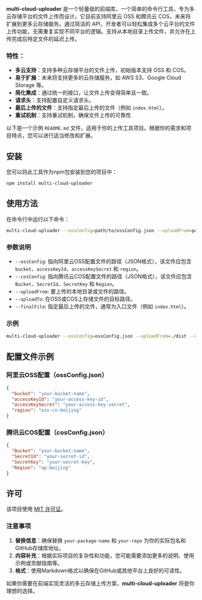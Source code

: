 
**multi-cloud-uploader** 是一个轻量级的前端库，一个简单的命令行工具，专为多云存储平台的文件上传而设计。它目前支持阿里云 OSS 和腾讯云 COS，未来将扩展到更多云存储服务。通过简洁的 API，开发者可以轻松集成多个云平台的文件上传功能，无需重复实现不同平台的逻辑。支持从本地目录上传文件，并允许在上传完成后特定文件的延迟上传。

### 特性：
- **多云支持**：支持多种云存储平台的文件上传，初始版本支持 OSS 和 COS。
- **易于扩展**：未来将支持更多的云存储服务，如 AWS S3、Google Cloud Storage 等。
- **简化集成**：通过统一的接口，让文件上传变得简单且一致。
- **请求头**：支持配置自定义请求头。
- **最后上传的文件**：支持指定最后上传的文件（例如 `index.html`）。
- **重试机制**：支持重试机制，确保文件上传的可靠性


以下是一个示例 `README.md` 文件，适用于你的上传工具项目。根据你的需求和项目特点，您可以进行适当修改和扩展。

## 安装

您可以将此工具作为npm包安装到您的项目中：

```bash
npm install multi-cloud-uploader
```

## 使用方法

在命令行中运行以下命令：

```bash
multi-cloud-uploader --ossConfig=path/to/ossConfig.json --uploadFrom=path/to/uploadFrom --uploadTo=path/to/uploadTo --finalFile=index.html
```

### 参数说明

- `--ossConfig`: 指向阿里云OSS配置文件的路径（JSON格式），该文件应包含 `bucket`、`accessKeyId`、`accessKeySecret` 和 `region`。
- `--cosConfig`: 指向腾讯云COS配置文件的路径（JSON格式），该文件应包含 `Bucket`、`SecretId`、`SecretKey` 和 `Region`。
- `--uploadFrom`: 要上传的本地目录或文件的路径。
- `--uploadTo`: 在OSS或COS上存储文件的目标路径。
- `--finalFile`: 指定最后上传的文件，通常为入口文件（例如 `index.html`）。

### 示例

```bash
multi-cloud-uploader --ossConfig=ossConfig.json --uploadFrom=./dist --uploadTo=/static --finalFile=index.html
```

## 配置文件示例

### 阿里云OSS配置（ossConfig.json）

```json
{
  "bucket": "your-bucket-name",
  "accessKeyId": "your-access-key-id",
  "accessKeySecret": "your-access-key-secret",
  "region": "oss-cn-beijing"
}
```

### 腾讯云COS配置（cosConfig.json）

```json
{
  "Bucket": "your-bucket-name",
  "SecretId": "your-secret-id",
  "SecretKey": "your-secret-key",
  "Region": "ap-beijing"
}
```

## 许可

该项目使用 [MIT 许可证](LICENSE)。


### 注意事项

1. **替换信息**：确保替换 `your-package-name` 和 `your-repo` 为你的实际包名和GitHub存储库地址。
2. **内容补充**：根据实际项目的复杂性和功能，您可能需要添加更多的说明、使用示例或贡献指南等。
3. **格式**：使用Markdown格式以确保在GitHub或其他平台上良好的可读性。


如果你需要在前端实现灵活的多云存储上传方案，**multi-cloud-uploader** 将是你理想的选择。